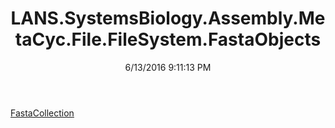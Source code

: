 ﻿---
title: LANS.SystemsBiology.Assembly.MetaCyc.File.FileSystem.FastaObjects
date: 6/13/2016 9:11:13 PM
---

[FastaCollection](T-LANS.SystemsBiology.Assembly.MetaCyc.File.FileSystem.FastaObjects.FastaCollection.html)

